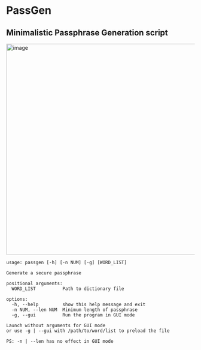 # PassGen

## Minimalistic Passphrase Generation script

<img width="562" alt="image" src="https://user-images.githubusercontent.com/50134239/229556378-8deb7501-8a65-4c7f-88a0-8c6c222e1df3.png">

```
usage: passgen [-h] [-n NUM] [-g] [WORD_LIST]

Generate a secure passphrase

positional arguments:
  WORD_LIST          Path to dictionary file

options:
  -h, --help         show this help message and exit
  -n NUM, --len NUM  Minimum length of passphrase
  -g, --gui          Run the program in GUI mode

Launch without arguments for GUI mode
or use -g | --gui with /path/to/word/list to preload the file

PS: -n | --len has no effect in GUI mode
```
